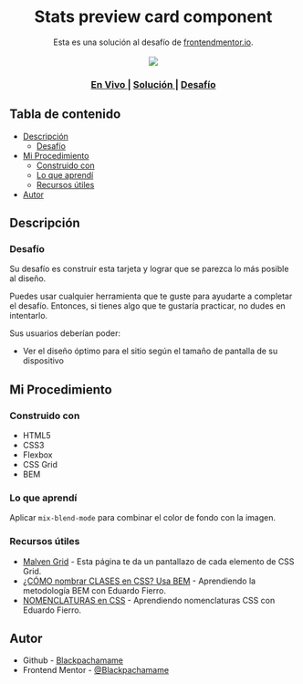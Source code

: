 <h1 align="center">Stats preview card component</h1>

<div align="center">
   Esta es una solución al desafío de <a href="www.frontendmentor.io/">frontendmentor.io</a>.
</div>
<br>
<div align="center">
<img src="design/desktop-preview.jpg"></img>
  <h3>
    <a href="https://blackpachamame.github.io/desafíos-frontendmentor/stats-preview-card-component/">
      En Vivo
    </a>
    <span> | </span>
    <a href="https://www.frontendmentor.io/solutions/stats-preview-card-component-using-css-grid-flexbox-and-bem-GDMNEUy4CQ">
      Solución
    </a>
   <span> | </span>
    <a href="https://www.frontendmentor.io/challenges/stats-preview-card-component-8JqbgoU62">
      Desafío
    </a>
  </h3>
</div>

## Tabla de contenido

- [Descripción](#descripción)
  - [Desafío](#desafío)
- [Mi Procedimiento](#mi-procedimiento)
  - [Construido con](#construido-con)
  - [Lo que aprendí](#lo-que-aprendí)
  - [Recursos útiles](#recursos-útiles)
- [Autor](#autor)

## Descripción

### Desafío

Su desafío es construir esta tarjeta y lograr que se parezca lo más posible al diseño.

Puedes usar cualquier herramienta que te guste para ayudarte a completar el desafío. Entonces, si tienes algo que te gustaría practicar, no dudes en intentarlo.

Sus usuarios deberían poder:

- Ver el diseño óptimo para el sitio según el tamaño de pantalla de su dispositivo

## Mi Procedimiento

### Construido con

- HTML5
- CSS3
- Flexbox
- CSS Grid
- BEM

### Lo que aprendí

Aplicar `mix-blend-mode` para combinar el color de fondo con la imagen.

### Recursos útiles

- [Malven Grid](https://grid.malven.co) - Esta página te da un pantallazo de cada elemento de CSS Grid.
- [¿CÓMO nombrar CLASES en CSS? Usa BEM](https://www.youtube.com/watch?v=NucZM0GMRi4) - Aprendiendo la metodología BEM con Eduardo Fierro.
- [NOMENCLATURAS en CSS](https://www.youtube.com/watch?v=lhEJkeCJ3As) - Aprendiendo nomenclaturas CSS con Eduardo Fierro.

## Autor

- Github - [Blackpachamame](https://github.com/Blackpachamame)
- Frontend Mentor - [@Blackpachamame](https://www.frontendmentor.io/profile/Blackpachamame)
